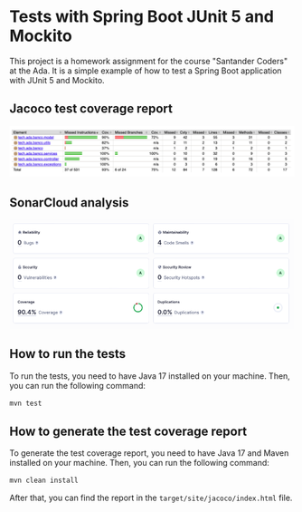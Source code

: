 # Tests with Spring Boot JUnit 5 and Mockito

This project is a homework assignment for the course "Santander Coders" at the Ada. It is a simple example of how to test a Spring Boot application with JUnit 5 and Mockito.

## Jacoco test coverage report

![Jacoco test coverage report](.github/resources/jacoco-coverage.png)

## SonarCloud analysis

![SonarCloud analysis](.github/resources/sonar-stats.png)

## How to run the tests

To run the tests, you need to have Java 17 installed on your machine. Then, you can run the following command:

```bash
mvn test
```

## How to generate the test coverage report

To generate the test coverage report, you need to have Java 17 and Maven installed on your machine. Then, you can run the following command:

```bash
mvn clean install
```

After that, you can find the report in the `target/site/jacoco/index.html` file.